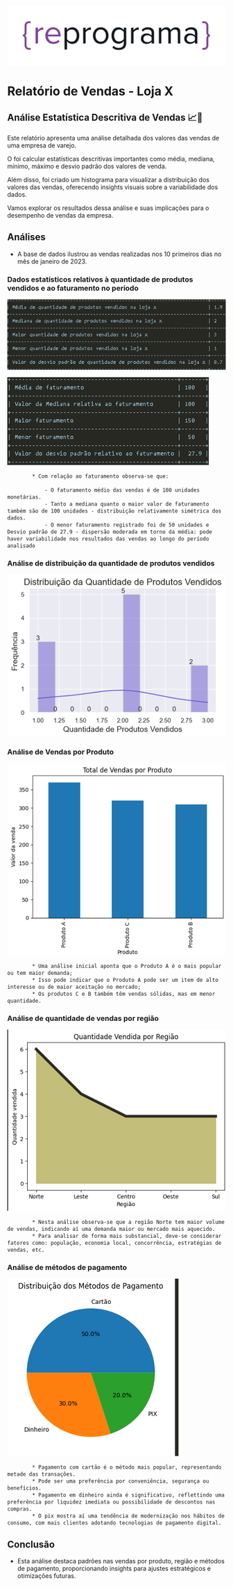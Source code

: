 ![alt text](image.png)

# Relatório de Vendas - Loja X

## Análise Estatística Descritiva de Vendas 📈🛒

Este relatório apresenta uma análise detalhada dos valores das vendas de uma empresa de varejo. 

O foi calcular estatísticas descritivas importantes como média, mediana, mínimo, máximo e desvio padrão dos valores de venda.

Além disso, foi criado um histograma para visualizar a distribuição dos valores das vendas, oferecendo insights visuais sobre a variabilidade dos dados.

Vamos explorar os resultados dessa análise e suas implicações para o desempenho de vendas da empresa.

## Análises

*   A base de dados ilustrou as vendas realizadas nos 10 primeiros dias no mês de janeiro de 2023.

### Dados estatísticos relativos à quantidade de produtos vendidos e ao faturamento no período

![Dados estatísticos](image-1.png)

![Dados estatísticos](image-2.png)

            * Com relação ao faturamento observa-se que:

                - O faturamento médio das vendas é de 100 unidades monetárias. 
                - Tanto a mediana quanto o maior valor de faturamento também são de 100 unidades - distribuição relativamente simétrica dos dados. 
                - O menor faturamento registrado foi de 50 unidades e Desvio padrão de 27.9 - dispersão moderada em torno da média: pode haver variabilidade nos resultados das vendas ao longo do período analisado 


### Análise de distribuição da quantidade de produtos vendidos

![Histograma](image-3.png)

### Análise de Vendas por Produto

![alt text](image-4.png)

            * Uma análise inicial aponta que o Produto A é o mais popular ou tem maior demanda;
            * Isso pode indicar que o Produto A pode ser um item de alto interesse ou de maior aceitação no mercado;
            * Os produtos C e B também têm vendas sólidas, mas em menor quantidade.

### Análise de quantidade de vendas por região

![alt text](image-5.png)

            * Nesta análise observa-se que a região Norte tem maior volume de vendas, indicando aí uma demanda maior ou mercado mais aquecido.
            * Para analisar de forma mais substancial, deve-se considerar fatores como: população, economia local, concorrência, estratégias de vendas, etc. 

### Análise de métodos de pagamento

![alt text](image-6.png)

            * Pagamento com cartão é o método mais popular, representando metade das transações. 
            * Pode ser uma preferência por conveniência, segurança ou benefícios.
            * Pagamento em dinheiro ainda é significativo, reflettindo uma preferência por liquidez imediata ou possibilidade de descontos nas compras.
            * O pix mostra aí uma tendência de modernização nos hábitos de consumo, com mais clientes adotando tecnologias de pagamento digital.

## Conclusão

* Esta análise destaca padrões nas vendas por produto, região e métodos de pagamento, proporcionando insights para ajustes estratégicos e otimizações futuras. 








